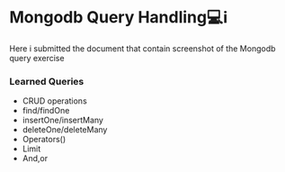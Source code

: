 <h1>Mongodb Query Handling💻ℹ</h1>
<p>Here i submitted the document that contain screenshot of the Mongodb query exercise</p>
<h3>Learned Queries</h3>
<ul>
  <li>CRUD operations</li>
  <li>find/findOne</li>
  <li>insertOne/insertMany</li>
  <li>deleteOne/deleteMany</li>
  <li>Operators()</li>
   <li>Limit</li>
   <li>And,or</li>
</ul>

